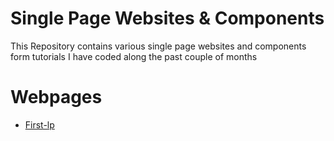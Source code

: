 # Single Page Websites & Components

This Repository contains various single page websites and components form tutorials I have coded along the past couple of months

# Webpages
- [First-lp](landing-pages/first-lp/README.md)
